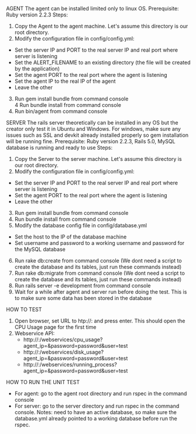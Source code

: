 AGENT
The agent can be installed limited only to linux OS.
Prerequisite: Ruby version 2.2.3
Steps:
1. Copy the Agent to the agent machine. Let's assume this directory is our root directory.
2. Modify the configuration file in config/config.yml:
  - Set the server IP and PORT to the real server IP and real port where server is listening
  - Set the ALERT_FILENAME to an existing directory (the file will be created by the application)
  - Set the agent PORT to the real port where the agent is listening
  - Set the agent IP to the real IP of the agent
  - Leave the other
3. Run gem install bundle from command console  
4  Run bundle install from command console 
5. Run bin/agent from command console


SERVER
The rails server theoretically can be installed in any OS but the creator only test it in Ubuntu and Windows. For windows, make sure any issues such as SSL and devkit already installed properly so gem installation will be running fine.
Prerequisite: Ruby version 2.2.3, Rails 5.0, MySQL database is running and ready to use
Steps:
1. Copy the Server to the server machine. Let's assume this directory is our root directory.
2. Modify the configuration file in config/config.yml:
  - Set the server IP and PORT to the real server IP and real port where server is listening
  - Set the agent PORT to the real port where the agent is listening
  - Leave the other
3. Run gem install bundle from command console
4. Run bundle install from command console
5. Modify the database config file in config/database.yml
  - Set the host to the IP of the database machine
  - Set username and password to a working username and password for the MySQL database
6. Run rake db:create from command console (We dont need a script to create the database and its tables, just run these commands instead)
7. Run rake db:migrate from command console (We dont need a script to create the database and its tables, just run these commands instead)
8. Run rails server -e development from command console
9. Wait for a while after agent and server run before doing the test. This is to make sure some data has been stored in the database


HOW TO TEST
1. Open browser, set URL to htp://<server IP>:<server PORT> and press enter. This should open the CPU Usage page for the first time
2. Webservice API: 
   - http://<server IP>:<server PORT>/webservices/cpu_usage?agent_ip=<agent IP>&password=password&user=test
   - http://<server IP>:<server PORT>/webservices/disk_usage?agent_ip=<agent IP>&password=password&user=test
   - http://<server IP>:<server PORT>/webservices/running_process?agent_ip=<agent IP>&password=password&user=test
   
HOW TO RUN THE UNIT TEST
- For agent: go to the agent root directory and run rspec in the command console
- For server: go to the server directory and run rspec in the command console. Notes: need to have an active database, so make sure the database.yml already pointed to a working database before run the rspec.
